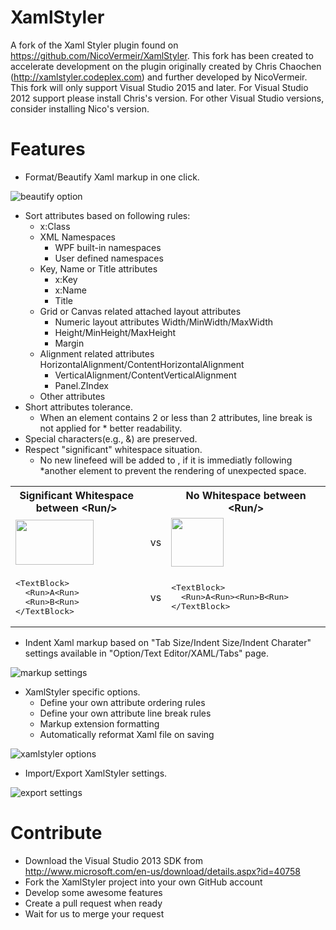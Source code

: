 XamlStyler
==========
A fork of the Xaml Styler plugin found on https://github.com/NicoVermeir/XamlStyler. This fork has been created to accelerate development on the plugin originally created by Chris Chaochen (http://xamlstyler.codeplex.com) and further developed by NicoVermeir. This fork will only support Visual Studio 2015 and later. For Visual Studio 2012 support please install Chris's version. For other Visual Studio versions, consider installing Nico's version.

Features
==========
* Format/Beautify Xaml markup in one click. 

<img src="http://i59.tinypic.com/fehok3.jpg" alt="beautify option" />

* Sort attributes based on following rules:
  * x:Class 
  * XML Namespaces 
    * WPF built-in namespaces 
    *  User defined namespaces 
  * Key, Name or Title attributes 
    * x:Key 
    * x:Name 
    * Title 
  * Grid or Canvas related attached layout attributes 
    * Numeric layout attributes Width/MinWidth/MaxWidth 
    * Height/MinHeight/MaxHeight 
    * Margin 
  * Alignment related attributes HorizontalAlignment/ContentHorizontalAlignment 
    * VerticalAlignment/ContentVerticalAlignment 
    * Panel.ZIndex 
  * Other attributes 
* Short attributes tolerance. 
  * When an element contains 2 or less than 2 attributes, line break is not applied for * better readability. 
* Special characters(e.g., &) are preserved. 
* Respect "significant" whitespace situation. 
  * No new linefeed will be added to <Run/>, if it is immediatly following *another element to prevent the rendering of unexpected space. 

<table>
<tbody>
<tr>
<th width="350">Significant Whitespace between &lt;Run/&gt;<br>
</th>
<th>&nbsp;</th>
<th width="350">No Whitespace between &lt;Run/&gt;</th>
</tr>
<tr>
<td><img src="http://xamlstyler.codeplex.com/download?DownloadId=156790" alt="" width="125" height="72"></td>
<td>&nbsp;vs</td>
<td><img src="http://xamlstyler.codeplex.com/download?DownloadId=156789" alt="" width="84" height="78"></td>
</tr>
<tr>
<td>
<div>
<pre><span>&lt;</span><span>TextBlock</span><span>&gt;</span><br>  <span>&lt;</span><span>Run</span><span>&gt;</span>A<span>&lt;</span><span>Run</span><span>&gt;</span><br>  <span>&lt;</span><span>Run</span><span>&gt;</span>B<span>&lt;</span><span>Run</span><span>&gt;</span><br><span>&lt;/</span><span>TextBlock</span><span>&gt;</span><br></pre>
</div>
</td>
<td>&nbsp;vs</td>
<td>
<div>
<pre><span>&lt;</span><span>TextBlock</span><span>&gt;</span><br>  <span>&lt;</span><span>Run</span><span>&gt;</span>A<span>&lt;</span><span>Run</span><span>&gt;</span><span>&lt;</span><span>Run</span><span>&gt;</span>B<span>&lt;</span><span>Run</span><span>&gt;</span><br><span>&lt;/</span><span>TextBlock</span><span>&gt;</span><br></pre>
</div>
</td>
</tr>
</tbody>
</table>

* Indent Xaml markup based on "Tab Size/Indent Size/Indent Charater" settings available in "Option/Text Editor/XAML/Tabs" page. 

<img src="http://i60.tinypic.com/106x5pi.jpg" alt="markup settings" />

* XamlStyler specific options. 
  * Define your own attribute ordering rules 
  * Define your own attribute line break rules 
  * Markup extension formatting 
  * Automatically reformat Xaml file on saving 
  
<img src="http://i62.tinypic.com/11tbpqp.jpg" alt="xamlstyler options" /> 
  
* Import/Export XamlStyler settings. 

<img src="http://i59.tinypic.com/o8doon.jpg" alt="export settings" />

Contribute
==========
* Download the Visual Studio 2013 SDK from http://www.microsoft.com/en-us/download/details.aspx?id=40758
* Fork the XamlStyler project into your own GitHub account
* Develop some awesome features
* Create a pull request when ready
* Wait for us to merge your request
